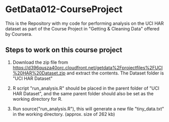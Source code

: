# GetData012-CourseProject

This is the Repository with my code for performing analysis on the UCI HAR dataset as part of the Course Project in "Getting &amp; Cleaning Data" offered by Coursera.

## Steps to work on this course project

1) Download the zip file from https://d396qusza40orc.cloudfront.net/getdata%2Fprojectfiles%2FUCI%20HAR%20Dataset.zip and extract the contents. The Dataset folder is "UCI HAR Dataset"

2) R script "run_analysis.R" should be placed in the parent folder of "UCI HAR Dataset", and the same parent folder should also be set as the working directory for R.

3) Run source("run_analysis.R"), this will generate a new file "tiny_data.txt" in the working directory. (approx. size of 262 kb)
